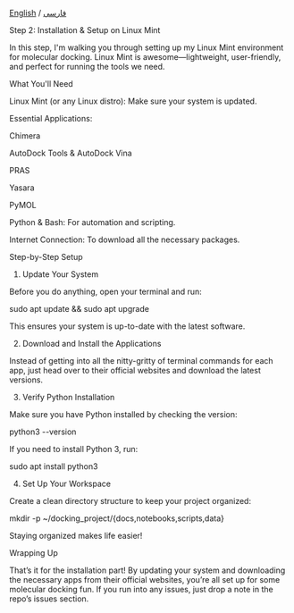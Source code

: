 [English](installation-en.md) / [فارسی](installation-fa.md)



Step 2: Installation & Setup on Linux Mint

In this step, I'm walking you through setting up my Linux Mint environment for molecular docking. Linux Mint is awesome—lightweight, user-friendly, and perfect for running the tools we need.

What You'll Need

Linux Mint (or any Linux distro): Make sure your system is updated.

Essential Applications:

Chimera

AutoDock Tools & AutoDock Vina

PRAS

Yasara

PyMOL


Python & Bash: For automation and scripting.

Internet Connection: To download all the necessary packages.


Step-by-Step Setup

1. Update Your System

Before you do anything, open your terminal and run:

sudo apt update && sudo apt upgrade

This ensures your system is up-to-date with the latest software.

2. Download and Install the Applications

Instead of getting into all the nitty-gritty of terminal commands for each app, just head over to their official websites and download the latest versions.

3. Verify Python Installation

Make sure you have Python installed by checking the version:

python3 --version

If you need to install Python 3, run:

sudo apt install python3

4. Set Up Your Workspace

Create a clean directory structure to keep your project organized:

mkdir -p ~/docking_project/{docs,notebooks,scripts,data}

Staying organized makes life easier!

Wrapping Up

That’s it for the installation part! By updating your system and downloading the necessary apps from their official websites, you’re all set up for some molecular docking fun. If you run into any issues, just drop a note in the repo’s issues section.
